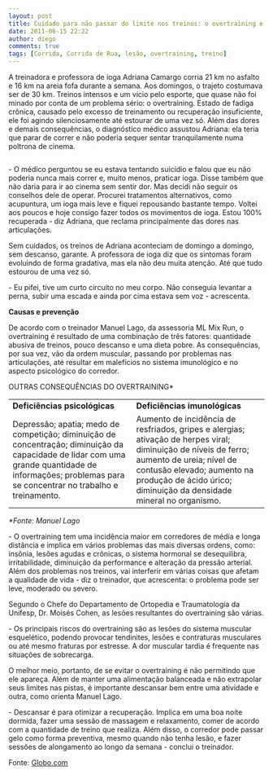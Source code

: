 ```yaml
---
layout: post
title: Cuidado para não passar do limite nos treinos: o overtraining e seus efeitos
date: 2011-06-15 22:22
author: diego
comments: true
tags: [Corrida, Corrida de Rua, lesão, overtraining, treino]
---
```

<p>A treinadora e professora de ioga Adriana Camargo corria 21 km no asfalto e 16 km na areia fofa durante a semana. Aos domingos, o trajeto costumava ser de 30 km. Treinos intensos e um vício pelo esporte, que quase não foi minado por conta de um problema sério: o overtraining. Estado de fadiga crônica, causado pelo excesso de treinamento ou recuperação insuficiente, ele foi agindo silenciosamente até estourar de uma vez só. Além das dores e demais consequências, o diagnóstico médico assustou Adriana: ela teria que parar de correr e não poderia sequer sentar tranquilamente numa poltrona de cinema.</p>


<div class="moldura"><a class="lightbox cboxElement" href="http://www.diegoronan.com.br/diegoronan/wp-content/uploads/2011/06/adrianacamargo_60.jpg"><img src="http://www.diegoronan.com.br/diegoronan/wp-content/uploads/2011/06/adrianacamargo_60.jpg" alt="" /></a></div><p>- O médico perguntou se eu estava tentando suicídio e falou que eu não poderia nunca mais correr e, muito menos, praticar ioga. Disse também que não daria para ir ao cinema sem sentir dor. Mas decidi não seguir os conselhos dele de operar. Procurei tratamentos alternativos, como acupuntura, um ioga mais leve e fiquei repousando bastante tempo. Voltei aos poucos e hoje consigo fazer todos os movimentos de ioga. Estou 100% recuperada - diz Adriana, que reclama principalmente das dores nas articulações.</p>

<p>Sem cuidados, os treinos de Adriana aconteciam de domingo a domingo, sem descanso, garante. A professora de ioga diz que os sintomas foram evoluindo de forma gradativa, mas ela não deu muita atenção. Até que tudo estourou de uma vez só.</p>
<p>- Eu pifei, tive um curto circuito no meu corpo. Não conseguia levantar a perna, subir uma escada e ainda por cima estava sem voz - acrescenta.</p>
<p><strong>Causas e prevenção<br>
</strong></p>
<p>De acordo com o treinador Manuel Lago, da assessoria ML Mix Run, o overtraining é resultado de uma combinação de três fatores: quantidade abusiva de treinos, pouco descanso e uma dieta pobre. As consequências, por sua vez, vão da ordem muscular, passando por problemas nas articulações, até resultar em malefícios no sistema imunológico e no aspecto psicológico do corredor.</p>

OUTRAS CONSEQUÊNCIAS DO OVERTRAINING*
<table>
  <tbody>
    <tr>
      <td colspan="2" class="tabTit"><strong>Deficiências psicológicas</strong></td>
      <td colspan="2" class="tabTit"><strong>Deficiências imunológicas</strong></td>
    </tr>
    <tr>
      <td colspan="2" class="tabTxt">Depressão; apatia; medo de competição; diminuição de concentração; diminuição da capacidade de lidar com uma grande quantidade de informações; problemas para se concentrar no trabalho e treinamento.</td>
      <td colspan="2" class="tabTxt">Aumento de incidência de resfriados, gripes e alergias; ativação de herpes viral; diminuição de níveis de ferro; aumento de ureia; nível de contusão elevado; aumento na produção de ácido úrico; diminuição da densidade mineral no organismo.</td>
    </tr>
  </tbody>
</table>

<p><em>*Fonte: Manuel Lago<br>
</em></p>
<p>- O overtraining tem uma incidência maior em corredores de média e longa distância e implica em vários problemas das mais diversas ordens, como: insônia, lesões agudas e crônicas, o sistema hormonal se desequilibra, irritabilidade, diminuição da performance e alteração da pressão arterial. Além dos problemas nos treinos, vai interferir em várias coisas que afetam a qualidade de vida - diz o treinador, que acrescenta: o problema pode ser leve, moderado ou severo.</p>
<p>Segundo o Chefe do Departamento de Ortopedia e Traumatologia da Unifesp, Dr. Moisés Cohen, as lesões resultantes do overtraining são várias.</p>
<p>- Os principais riscos do overtraining são as lesões do sistema muscular esquelético, podendo provocar tendinites, lesões e contraturas musculares ou até mesmo fraturas por estresse. A dor muscular tardia é frequente nas situações de sobrecarga.</p>
<p>O melhor meio, portanto, de se evitar o overtraining é não permitindo que ele apareça. Além de manter uma alimentação balanceada e não extrapolar seus limites nas pistas, é importante descansar bem entre uma atividade e outra, como orienta Manuel Lago.</p>
<p>- Descansar é para otimizar a recuperação. Implica em uma boa noite dormida, fazer uma sessão de massagem e relaxamento, comer de acordo com a quantidade de treino que realiza. Além disso, o corredor pode passar gelo como forma preventiva, mesmo quando não tenha lesão, e fazer sessões de alongamento ao longo da semana - conclui o treinador.</p>
<p>Fonte: <a href="http://globoesporte.globo.com/atletismo/corrida-de-rua/noticia/2011/06/cuidado-para-nao-passar-do-limite-nos-treinos-o-overtraining-e-seus-efeitos.html" target="_blank">Globo.com</a></p>

